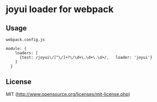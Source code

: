 # joyui loader for webpack

## Usage

```
webpack.config.js

module: {
    loaders: [
      {test: /joyui\/[^\/]+?\/\d+\.\d+\.\d+/,   loader: 'joyui'}
    ]
  }
```

## License

MIT (http://www.opensource.org/licenses/mit-license.php)